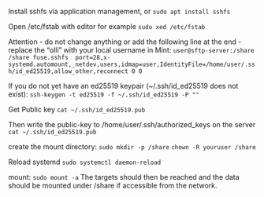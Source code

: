 Install sshfs via application management, or
`sudo apt install sshfs`

Open /etc/fstab with editor for example
`sudo xed /etc/fstab`

Attention - do not change anything or add the following line at the end - replace the “olli” with your local username in Mint:
`user@sftp-server:/share /share fuse.sshfs  port=28,x-systemd.automount,_netdev,users,idmap=user,IdentityFile=/home/user/.ssh/id_ed25519,allow_other,reconnect 0 0`

If you do not yet have an ed25519 keypair (~/.ssh/id\_ed25519 does not exist):
`ssh-keygen -t ed25519 -f ~/.ssh/id_ed25519 -P ""`

Get Public key
`cat ~/.ssh/id_ed25519.pub`

Then write the public-key to /home/user/.ssh/authorized_keys on the server
`cat ~/.ssh/id_ed25519.pub`

create the mount directory:
`sudo mkdir -p /share`
`chown -R youruser /share`

Reload systemd
`sudo systemctl daemon-reload`

mount:
`sudo mount -a`
The targets should then be reached and the data should be mounted under /share if accessible from the network.
